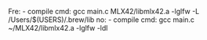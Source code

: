 Fre: - compile cmd: gcc main.c MLX42/libmlx42.a -lglfw -L /Users/$(USERS)/.brew/lib
 no: - compile cmd: gcc main.c ~/MLX42/libmlx42.a -lglfw -ldl
